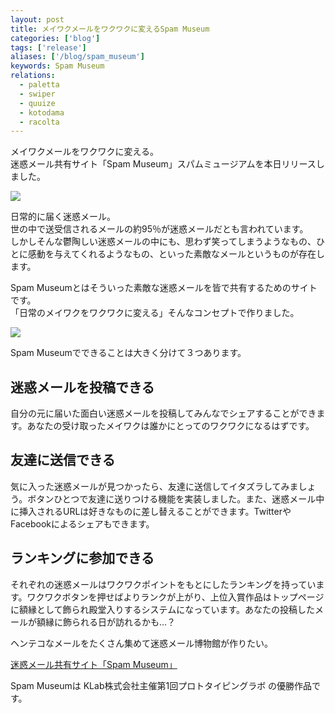 ```yaml
---
layout: post
title: メイワクメールをワクワクに変えるSpam Museum
categories: ['blog']
tags: ['release']
aliases: ['/blog/spam_museum']
keywords: Spam Museum
relations:
  - paletta
  - swiper
  - quuize
  - kotodama
  - racolta
---
```


メイワクメールをワクワクに変える。<br/>
迷惑メール共有サイト「Spam Museum」スパムミュージアムを本日リリースしました。

[<img src="/img/blog_spammuseum_ss.png" class="image-on-frame" />](http://meiwaku.me)

日常的に届く迷惑メール。<br/>
世の中で送受信されるメールの約95％が迷惑メールだとも言われています。<br/>
しかしそんな鬱陶しい迷惑メールの中にも、思わず笑ってしまうようなもの、ひとに感動を与えてくれるようなもの、といった素敵なメールというものが存在します。

Spam Museumとはそういった素敵な迷惑メールを皆で共有するためのサイトです。<br/>
「日常のメイワクをワクワクに変える」そんなコンセプトで作りました。

<img src="/img/blog_spammuseum_about.gif" class="image-on-frame" />

Spam Museumでできることは大きく分けて３つあります。

## 迷惑メールを投稿できる

自分の元に届いた面白い迷惑メールを投稿してみんなでシェアすることができます。あなたの受け取ったメイワクは誰かにとってのワクワクになるはずです。

## 友達に送信できる
気に入った迷惑メールが見つかったら、友達に送信してイタズラしてみましょう。ボタンひとつで友達に送りつける機能を実装しました。また、迷惑メール中に挿入されるURLは好きなものに差し替えることができます。TwitterやFacebookによるシェアもできます。

## ランキングに参加できる
それぞれの迷惑メールはワクワクポイントをもとにしたランキングを持っています。ワクワクボタンを押せばよりランクが上がり、上位入賞作品はトップページに額縁として飾られ殿堂入りするシステムになっています。あなたの投稿したメールが額縁に飾られる日が訪れるかも…？

ヘンテコなメールをたくさん集めて迷惑メール博物館が作りたい。

[迷惑メール共有サイト「Spam Museum」](http://meiwaku.me)

Spam Museumは KLab株式会社主催第1回プロトタイピングラボ の優勝作品です。
